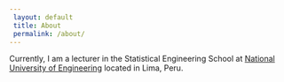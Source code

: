 ```yaml
---
 layout: default
 title: About
 permalink: /about/ 
--- 
```


Currently, I am a lecturer in the Statistical Engineering School at [National University of Engineering](http://www.uni.edu.pe) 
located in Lima, Peru. 